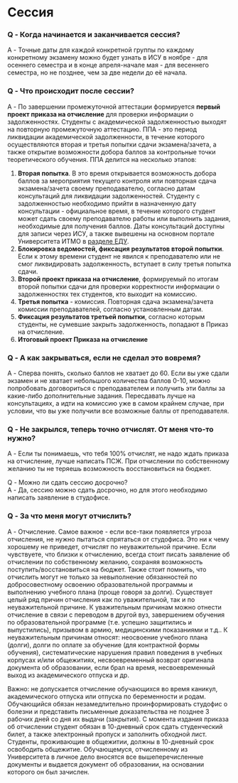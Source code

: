 # Сессия

### Q - Когда начинается и заканчивается сессия?  
A - Точные даты для каждой конкретной группы по каждому конкретному экзамену можно будет узнать в ИСУ в ноябре - для осеннего семестра и в конце апреля-начале мая - для весеннего семестра, но не позднее, чем за две недели до её начала.

### Q - Что происходит после сессии?  
A - По завершении промежуточной аттестации формируется **первый проект приказа на отчисление** для проверки информации о задолженностях. Студенты с академической задолженностью выходят на повторную промежуточную аттестацию. ППА - это период ликвидации академической задолженности, в течение которого осуществляются вторая и третья попытки сдачи экзамена/зачета, а также открытие возможности добора баллов за контрольные точки теоретического обучения. ППА делится на несколько этапов:
1. **Вторая попытка**. В это время открывается возможность добора баллов за мероприятия текущего контроля или повторная сдача экзамена/зачета своему преподавателю, согласно датам консультаций для ликвидации задолженностей. Студенту с задолженностью необходимо прийти в назначенную дату консультации - официальное время, в течение которого студент может сдать своему преподавателю работы или выполнить задания, необходимые для получения баллов. Даты консультаций доступны для записи через ИСУ, а также вывешены на основном портале Университета ИТМО в [разделе ЕДУ](https://de.ifmo.ru/?node=cde&index=schedule).
2. **Блокировка ведомостей, фиксация результатов второй попытки**. Если к этому времени студент не явился к преподавателю или не смог ликвидировать задолженность, вступает в силу третья попытка сдачи.
3. **Второй проект приказа на отчисление**, формируемый по итогам второй попытки сдачи для проверки корректности информации о задолженностях тех студентов, кто выходит на комиссию.
4. **Третья попытка** - комиссия. Повторная сдача экзамена/зачета комиссии преподавателей, согласно установленным датам.
5. **Фиксация результатов третьей попытки**, согласно которым студенты, не сумевшие закрыть задолженность, попадают в Приказ на отчисление.
6. **Итоговый проект Приказа на отчисление**
 
### Q - А как закрываться, если не сделал это вовремя?  
A - Сперва понять, сколько баллов не хватает до 60. Если вы уже сдали экзамен и не хватает небольшого количества баллов 0-10, можно попробовать договориться с преподавателем и получить эти баллы за какие-либо дополнительные задания. Пересдавать лучше на консультациях, а идти на комиссию уже в самом крайнем случае, при условии, что вы уже получили все возможные баллы от преподавателя.

### Q - Не закрылся, теперь точно отчислят. От меня что-то нужно?  
A - Если ты понимаешь, что тебя 100% отчислят, не надо ждать приказа на отчисление, лучше написать ПСЖ. При отчислении по собственному желанию ты не теряешь возможность восстановиться на бюджет.

Q - Можно ли сдать сессию досрочно?  
A - Да, сессию можно сдать досрочно, но для этого необходимо написать заявление в студофисе.

### Q - За что меня могут отчислить?
A - Отчисление. Самое важное - если все-таки появляется угроза отчисления, не нужно пытаться спрятаться от студофиса. Это ни к чему хорошему не приведет, отчислят по неуважительной причине. Если чувствуете, что близки к отчислению, всегда стоит писать заявление об отчислении по собственному желанию, сохраняя возможность поступить/восстановиться на бюджет. Также стоит помнить, что отчислить могут не только за невыполнение обязанностей по добросовестному освоению образовательной программы и выполнению учебного плана (проще говоря за долги). Существует целый ряд причин отчисления как по уважительной, так и по неуважительной причине. К уважительным причинам можно отнести отчисление в связи с переводом в другой вуз, завершением обучения по образовательной программе (т.е. успешно защитились и выпустились), призывом в армию, медицинскими показаниями и т.д.. К неуважительным причинам относят: неосвоение учебного плана (долги), долги по оплате за обучение (для контрактной формы обучения), систематические нарушения правил поведения в учебных корпусах и/или общежитиях, несвоевременный возврат оригинала документа об образовании, если брал на время, несвоевременный выход из академического отпуска и др.

Важно: не допускается отчисление обучающихся во время каникул, академического отпуска или отпуска по беременности и родам. Обучающийся обязан незамедлительно проинформировать студофис о болезни и представить письменные доказательства не позднее 3 рабочих дней со дня их выдачи (закрытия). С момента издания приказа об отчислении студент обязан в 10-дневный срок сдать студенческий билет, а также электронный пропуск и заполнить обходной лист. Студенты, проживающие в общежитии, должны в 10-дневный срок освободить общежитие. Обучающемуся, отчисленному из Университета в личное дело вносятся все вышеперечисленные документы и выдается документ об образовании, на основании которого он был зачислен.